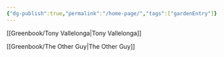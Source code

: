 ```yaml
---
{"dg-publish":true,"permalink":"/home-page/","tags":["gardenEntry"]}
---
```



[[Greenbook/Tony Vallelonga\|Tony Vallelonga]]

[[Greenbook/The Other Guy\|The Other Guy]]

